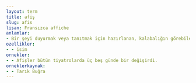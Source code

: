 ```yaml
---
layout: term
title: afiş
slug: afis
lisan: Fransızca affiche
anlamlar:
- Bir şeyi duyurmak veya tanıtmak için hazırlanan, kalabalığın görebileceği yere asılmış, genellikle resimli duvar ilanı; ası
ozellikler:
- - isim
ornekler:
- - Afişler bütün tiyatrolarda üç beş günde bir değişirdi.
orneklerkaynak:
- - Tarık Buğra
---
```

